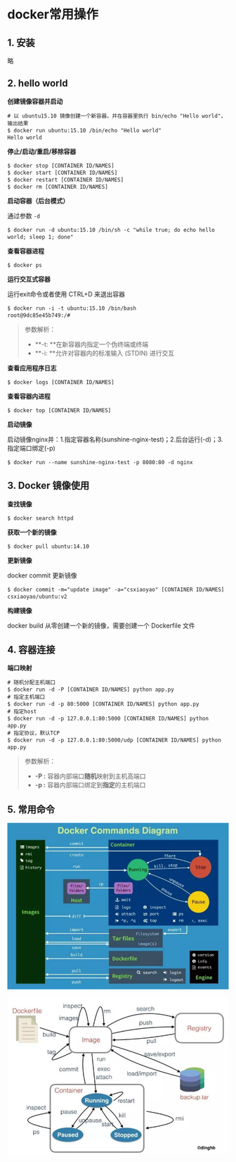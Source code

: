# docker常用操作

## 1. 安装

略

## 2. hello world

**创建镜像容器并启动**

```
# 以 ubuntu15.10 镜像创建一个新容器，并在容器里执行 bin/echo "Hello world"，输出结果
$ docker run ubuntu:15.10 /bin/echo "Hello world"
Hello world
```

**停止/启动/重启/移除容器**

```
$ docker stop [CONTAINER ID/NAMES]
$ docker start [CONTAINER ID/NAMES]
$ docker restart [CONTAINER ID/NAMES]
$ docker rm [CONTAINER ID/NAMES]
```

**启动容器（后台模式）**

通过参数 `-d`

```
$ docker run -d ubuntu:15.10 /bin/sh -c "while true; do echo hello world; sleep 1; done"
```

**查看容器进程**

```
$ docker ps
```

**运行交互式容器**

运行exit命令或者使用 CTRL+D 来退出容器

```
$ docker run -i -t ubuntu:15.10 /bin/bash
root@9dc85e45b749:/#
```

> 参数解析：
>
> - **-t: **在新容器内指定一个伪终端或终端
> - **-i: **允许对容器内的标准输入 (STDIN) 进行交互

**查看应用程序日志**

```
$ docker logs [CONTAINER ID/NAMES]
```

**查看容器内进程**

```
$ docker top [CONTAINER ID/NAMES]
```

**启动镜像**

启动镜像nginx并：1.指定容器名称(sunshine-nginx-test)；2.后台运行(-d)；3.指定端口绑定(-p)

```
$ docker run --name sunshine-nginx-test -p 8080:80 -d nginx
```

## 3. Docker 镜像使用

**查找镜像**

```
$ docker search httpd
```

**获取一个新的镜像**

```
$ docker pull ubuntu:14.10
```

**更新镜像**

docker commit 更新镜像

```
$ docker commit -m="update image" -a="csxiaoyao" [CONTAINER ID/NAMES] csxiaoyao/ubuntu:v2
```

**构建镜像**

docker build 从零创建一个新的镜像，需要创建一个 Dockerfile 文件

## 4. 容器连接

**端口映射**

```
# 随机分配主机端口
$ docker run -d -P [CONTAINER ID/NAMES] python app.py
# 指定主机端口
$ docker run -d -p 80:5000 [CONTAINER ID/NAMES] python app.py
# 指定host
$ docker run -d -p 127.0.0.1:80:5000 [CONTAINER ID/NAMES] python app.py
# 指定协议，默认TCP
$ docker run -d -p 127.0.0.1:80:5000/udp [CONTAINER ID/NAMES] python app.py
```

> 参数解析：
>
> - **-P :** 容器内部端口**随机**映射到主机高端口
> - **-p :** 容器内部端口绑定到**指定**的主机端口

## 5. 常用命令

![](./115/01.jpg)

![](./115/02.jpg)